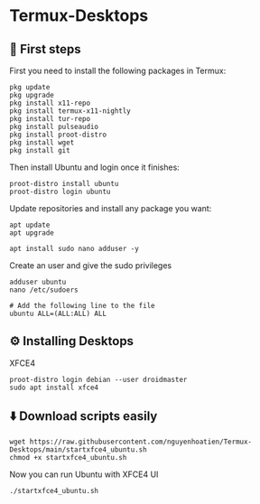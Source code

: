# Termux-Desktops

## 🏁 First steps

First you need to install the following packages in Termux:

```
pkg update
pkg upgrade
pkg install x11-repo
pkg install termux-x11-nightly
pkg install tur-repo
pkg install pulseaudio
pkg install proot-distro
pkg install wget
pkg install git
```

Then install Ubuntu and login once it finishes:

```
proot-distro install ubuntu
proot-distro login ubuntu
```

Update repositories and install any package you want:

```
apt update 
apt upgrade

apt install sudo nano adduser -y
```

Create an user and give the sudo privileges

```
adduser ubuntu
nano /etc/sudoers
```

```
# Add the following line to the file
ubuntu ALL=(ALL:ALL) ALL
```

## ⚙️ Installing Desktops

XFCE4

```
proot-distro login debian --user droidmaster
sudo apt install xfce4
```

## ⬇️ Download scripts easily

```
wget https://raw.githubusercontent.com/nguyenhoatien/Termux-Desktops/main/startxfce4_ubuntu.sh
chmod +x startxfce4_ubuntu.sh
```

Now you can run Ubuntu with XFCE4 UI

```
./startxfce4_ubuntu.sh
```

